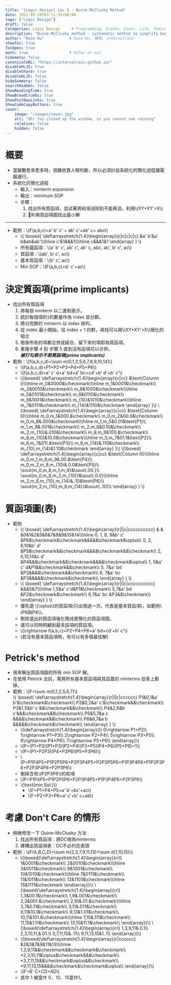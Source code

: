 ```yaml
---
title: "[Logic Design] Lec 5 - Quine-McClusky Method"
date: 2021-09-18T03:11:35+08:00
tags: ["Logic Design"]
draft: false
Categories: Logic Design     # Programming, Create, Cover, Life, Semiconductor, Leetcode, Logic Design, Daily
description: "Quine-McClusky method - systematic method to simplify boolean algebra for computer."
author: "Rain Hu"           # Rain Hu, 陣雨, intervalrain
showToc: true
TocOpen: true
math: true                  # KaTex or not
hidemeta: false
canonicalURL: "https://intervalrain.github.io/"
disableHLJS: true
disableShare: true
disableHLJS: false
hideSummary: false
searchHidden: false
ShowReadingTime: true
ShowBreadCrumbs: true
ShowPostNavLinks: true
ShowCodeCopyButtons: true
cover:
    image: "/images/cover.jpg"
    alt: "Oh! You closed up the window, so you cannot see raining"
    relative: false
    hidden: false
---
```

# 概要
+ 當變數愈來愈多時，很難依靠人眼判斷，所以必須計設系統化的簡化過程讓電腦運行。
+ 系統化的簡化過程
    + 輸入：minterm expansion
    + 輸出：minimum SOP
    + 步驟：
        1. 找出所有質函項，並試著將和項消除到不能再消，利用\\(XY+XY'=X\\)
        2. 利用質函項圖找出最小解
---
+ 範例：\\(F(a,b,c)=a' b' c' + ab' c'+ab' c+ abc\\)
    + \\(
    \boxed{
        \def\arraystretch{1.4}\begin{array}{c|c|c|c|c}
             &a' b'&a' b&ab&ab'\\\\\hline
            c'&1&&&1\\\\\hline
            c&&&1&1
        \end{array}
    }
    \\)
    + 所有蘊函項：\\(a' b' c', ab' c', ab' c, abc, ab', b' c', ac\\)
    + 質函項：\\(ab', b' c', ac\\)
    + 基本質函項：\\(b' c', ac\\)
    + Min SOP：\\(F(a,b,c)=b' c'+ac\\)
# 決定質函項(prime implicants)
+ 找出所有質函項
    1. 將每個 minterm 以二進制表示。
    2. 統計每個項的`1`的數量作為 index 並分群。
    3. 將分完群的 minterm 以 index 排列。
    4. 從 index 最小開始，往 index + 1 的群，尋找可以用\\(XY+XY'=X\\)簡化的組合
    5. 檢查所有的項都合併成組合，留下來的項即為質函項。
    6. 重複步驟 4 到 步驟 5 直到沒有函項可以合併。  
    ***被打勾表示不是質函項(prime implicants)***
+ 範例：\\(f(a,b,c,d)=\sum m(0,1,2,5,6,7,8,9,10,14)\\)
    + \\(f(a,b,c,d)=P1+P2+P3+P4+P5+P6\\)
    + \\(f(a,b,c,d)=a' c' d+a' bd+a' bc+cd'+b' d'+b' c'\\)
    + \\(\boxed{
        \def\arraystretch{1.4}\begin{array}{c|cc}
            &\text{Column I}\\\\\hline
            m_0&0000&\checkmark\\\\\hline
            m_1&0001&\checkmark\\\\
            m_2&0010&\checkmark\\\\
            m_8&1000&\checkmark\\\\\hline
            m_5&0101&\checkmark\\\\
            m_6&0110&\checkmark\\\\
            m_9&1001&\checkmark\\\\
            m_{10}&1010&\checkmark\\\\\hline
            m_7&0111&\checkmark\\\\
            m_{14}&1110&\checkmark
        \end{array}
    }\\)
    \\(\boxed{
        \def\arraystretch{1.4}\begin{array}{c|cc}
            &\text{Column II}\\\\\hline
            m_0,m_1&000.&\checkmark\\\\
            m_0,m_2&00.0&\checkmark\\\\
            m_0,m_8&.000&\checkmark\\\\\hline
            m_1,m_5&0.01&\text{P1}\\\\
            m_1,m_9&.001&\checkmark\\\\
            m_2,m_6&0.10&\checkmark\\\\
            m_2,m_{10}&.010&\checkmark\\\\
            m_8,m_9&100.&\checkmark\\\\
            m_8,m_{10}&10.0&\checkmark\\\\\hline
            m_5,m_7&01.1&\text{P2}\\\\
            m_6,m_7&011.&\text{P3}\\\\
            m_6,m_{14}&.110&\checkmark\\\\
            m_{10},m_{14}&1.10&\checkmark
        \end{array}
    }\\)
    \\(\boxed{
        \def\arraystretch{1.4}\begin{array}{c|cc}
        &\text{Column III}\\\\\hline
        m_0,m_1,m_8,m_9&.00.&\text{P4}\\\\
        m_0,m_2,m_8,m_{10}&.0.0&\text{P5}\\\\
        \sout{m_0,m_8,m_1,m_9}&\sout{.00.}\\\\
        \sout{m_0,m_8,m_2,m_{10}}&\sout{.0.0}\\\\\hline
        m_2,m_6,m_{10},m_{14}&..10&\text{P6}\\\\
        \sout{m_2,m_{10},m_6,m_{14}}&\sout{..10}\\\\
        \end{array}
    }
    \\)
# 質函項圖(表)
+ 範例
    + \\(
    \boxed{
        \def\arraystretch{1.4}\begin{array}{r|l|c|cccccccccc}
                      &       &  &0&1&2&5&6&7&8&9&10&14\\\\\hline
            0, 1, 8, 9&b' c'  &P6&\checkmark&\checkmark&&&&&\checkmark&\oplus\\\\
            0, 2, 8,10&b' d'  &P5&\checkmark&&\checkmark&&&&\checkmark&&\checkmark\\\\
            2, 6,10,14&c d'   &P4&&&\checkmark&&\checkmark&&&&\checkmark&\oplus\\\\
                  1, 5&a' c' d&P1&&\checkmark&&\checkmark\\\\
                  5, 7&a' bd  &P2&&&&\checkmark&&\checkmark\\\\
                  6, 7&a' bc  &P3&&&&&\checkmark&\checkmark\\\\
        \end{array}
    }
    \\)
    + \\(
    \boxed{
        \def\arraystretch{1.4}\begin{array}{r|l|c|cccccccccc}
            &&&5&7\\\\\hline
            1,5&a' c'd&P1&\checkmark\\\\
            5,7&a' bd &P2&\checkmark&\checkmark\\\\
            6,7&a' bc &P3&&\checkmark\\\\
        \end{array}
    }
    \\)
    + 優先選 \\(\oplus\\)的質函項(只出現過一次，代表是基本質函項)，如範例\\(P6與P4\\)。
    + 刪除選出的質函項後化簡成更簡化的質函項圖。
    + 選可以同時照顧到最多函項的質函項。
    + \\(\rightarrow f(a,b,c)=P2+P4+P6=a' bd+cd'+b' c'\\)
    + (若沒有基本質函項時，有可以有多個最佳解)
# Petrick's method
+ 用來解出質函項圖的所有 min SOP 解。
+ 在使用 Petrick 法前，需將所有基本質函項與其函蓋的 minterms 從表上劃掉。
+ 範例：\\(F=\sum m(0,1,2,5,6,7)\\)  
\\(
    \boxed{
        \def\arraystretch{1.4}\begin{array}{r|l|c|cccccc}
            P1&0,1&a' b'&\checkmark&\checkmark\\\\
            P2&0,2&a' c'&\checkmark&&\checkmark\\\\
            P3&1,5&b' c &&\checkmark&&\checkmark\\\\
            P4&2,6&b  c'&&&\checkmark&&\checkmark\\\\
            P5&5,7&a  c &&&&\checkmark&&\checkmark\\\\
            P6&6,7&a  b &&&&&\checkmark&\checkmark\\\\
        \end{array}
    }
\\)
    + \\(\def\arraystretch{1.4}\begin{array}{l}
    0\rightarrow P1+P2\\\\
    1\rightarrow P1+P3\\\\
    2\rightarrow P2+P4\\\\
    5\rightarrow P3+P5\\\\
    6\rightarrow P4+P6\\\\
    7\rightarrow P5+P6\\\\
    \end{array}\\)
    + \\(P=(P1+P2)(P1+P3)(P2+P4)(P3+P5)(P4+P6)(P5+P6)=1\\)
    + \\(P=(P1+P2P3)(P4+P2P6)(P5+P3P6)\\)
    + \\(P=P1P4P5+P1P2P5P6+P2P3P4P5+P2P3P5P6+P1P3P4P6+P1P2P3P6+P2P3P4P6+P2P3P6\\)
    + 刪掉含有\\(P2P3P6\\)的和項
    + \\(P=P1P4P5+P1P2P5P6+P2P3P4P5+P1P3P4P6+P2P3P6\\)
    + \\(\text{min Sol:}\\)
        + \\(F=P1+P4+P5=a' b'+bc'+ac\\)
        + \\(F=P2+P3+P6=a' c'+b' c+ab\\)
# 考慮 Don't Care 的情形
+ 稍微修改一下 Quine-McClusky 方法
    1. 找出所有質函項：將DC視為minterms
    2. 建構出質函項表：DC不必列在表頭
+ 範例：\\(F(A,B,C,D)=\sum m(2,3,7,9,11,13)+\sum d(1,10,15)\\)
    + \\(\boxed{\def\arraystretch{1.4}\begin{array}{rrl}
        1&0001&\checkmark\\\\
        2&0010&\checkmark\\\\\hline
        3&0011&\checkmark\\\\
        9&1001&\checkmark\\\\
        10&1010&\checkmark\\\\\hline
        7&0111&\checkmark\\\\
        11&1011&\checkmark\\\\
        13&1101&\checkmark\\\\\hline
        15&1111&\checkmark
    \end{array}}\\)
    \\(\boxed{\def\arraystretch{1.4}\begin{array}{rrl}
        1,3&00.1&\checkmark\\\\
        1,9&.001&\checkmark\\\\
        2,3&001.&\checkmark\\\\
        2,10&.01.&\checkmark\\\\\hline
        3,7&0.11&\checkmark\\\\
        3,11&.011&\checkmark\\\\
        9,11&10.1&\checkmark\\\\
        9,13&1.01&\checkmark\\\\
        10,11&101.&\checkmark\\\\\hline
        7,15&.111&\checkmark\\\\
        11,15&1.11&\checkmark\\\\
        13,15&11.1&\checkmark\\\\
    \end{array}}\\)
    \\(\boxed{\def\arraystretch{1.4}\begin{array}{rrl}
        1,3,9,11&.0.1\\\\
        2,3,10,11,&.01.\\\\
        3,7,11,15&..11\\\\
        9,11,13,15&1..1\\\\
    \end{array}}\\)
    + \\(\boxed{\def\arraystretch{1.4}\begin{array}{r|cccccc}
        &2&3&7&9&11&13\\\\\hline
        1,3,9,11&&\checkmark&&\checkmark&\checkmark\\\\
        *2,3,10,11&\oplus&\checkmark&&&\checkmark\\\\
        *3,7,11,15&&\checkmark&\oplus&&\checkmark\\\\
        *9,11,13,15&&&&\checkmark&\checkmark&\oplus\\\\
    \end{array}}\\)
    + \\(F=B' C+CD+AD\\)
    + 其中 1 被當作 0，10、15當作1。